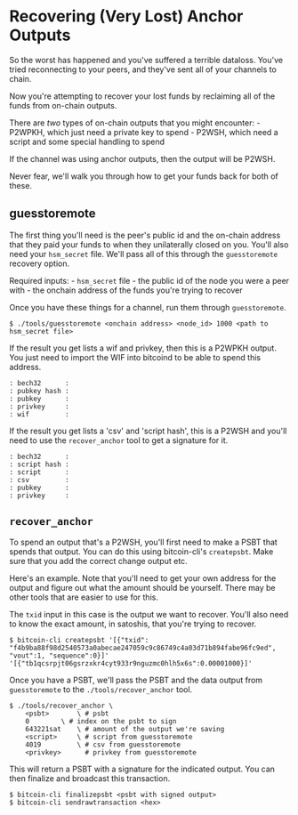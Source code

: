 # Recovering (Very Lost) Anchor Outputs

So the worst has happened and you've suffered a terrible dataloss. You've tried reconnecting to your peers, and they've sent all of your channels to chain.

Now you're attempting to recover your lost funds by reclaiming all of the
funds from on-chain outputs.

There are *two* types of on-chain outputs that you might encounter:
	- P2WPKH, which just need a private key to spend
	- P2WSH, which need a script and some special handling to spend

If the channel was using anchor outputs, then the output will be P2WSH.

Never fear, we'll walk you through how to get your funds back for both of these.

## guesstoremote

The first thing you'll need is the peer's public id and the on-chain address that they paid your funds to when they unilaterally closed on you. You'll also need your `hsm_secret` file. We'll pass all of this through the `guesstoremote` recovery option.

Required inputs:
	- `hsm_secret` file
	- the public id of the node you were a peer with
	- the onchain address of the funds you're trying to recover


Once you have these things for a channel, run them through `guesstoremote`.

	$ ./tools/guesstoremote <onchain address> <node_id> 1000 <path to hsm_secret file>

If the result you get lists a wif and privkey, then this is a P2WPKH output. You just need to import the WIF into bitcoind to be able to spend this address.

	: bech32      :
	: pubkey hash :
	: pubkey      :
	: privkey     :
	: wif         :

If the result you get lists a  'csv' and 'script hash', this is a P2WSH and you'll need to use the `recover_anchor` tool to get a signature for it.

	: bech32      :
	: script hash :
	: script      :
	: csv         :
	: pubkey      :
	: privkey     :

## `recover_anchor`

To spend an output that's a P2WSH, you'll first need to make a PSBT that spends that output. You can do this using bitcoin-cli's `createpsbt`. Make sure that you add the correct change output etc.

Here's an example. Note that you'll need to get your own address for the output and figure out what the amount should be yourself. There may be other tools that are easier to use for this.

The `txid` input in this case is the output we want to recover. You'll also need to know the exact amount, in satoshis, that you're trying to recover.

	$ bitcoin-cli createpsbt '[{"txid": "f4b9ba88f98d2540573a0abecae247059c9c86749c4a03d71b894fabe96fc9ed", "vout":1, "sequence":0}]' '[{"tb1qcsrpjt06gsrzxkr4cyt933r9nguzmc0hlh5x6s":0.00001000}]'

Once you have a PSBT, we'll pass the PSBT and the data output from `guesstoremote` to the `./tools/recover_anchor` tool.

	$ ./tools/recover_anchor \
		<psbt> 		 \ # psbt
		0		 \ # index on the psbt to sign
		643221sat	 \ # amount of the output we're saving
		<script> 	 \ # script from guesstoremote
		4019		 \ # csv from guesstoremote
		<privkey>	   # privkey from guesstoremote

This will return a PSBT with a signature for the indicated output. You can then finalize and broadcast this transaction.

	$ bitcoin-cli finalizepsbt <psbt with signed output>
	$ bitcoin-cli sendrawtransaction <hex>
